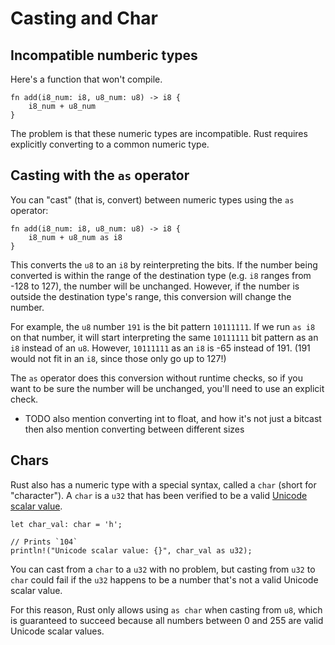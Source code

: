# Casting and Char

## Incompatible numberic types

Here's a function that won't compile.

```
fn add(i8_num: i8, u8_num: u8) -> i8 {
    i8_num + u8_num
}
```

The problem is that these numeric types are incompatible. Rust requires
explicitly converting to a common numeric type.

## Casting with the `as` operator

You can "cast" (that is, convert) between numeric types using the `as` operator:

```
fn add(i8_num: i8, u8_num: u8) -> i8 {
    i8_num + u8_num as i8
}
```

This converts the `u8` to an `i8` by reinterpreting the bits. If the number
being converted is within the range of the destination type (e.g. `i8` ranges
from -128 to 127), the number will be unchanged. However, if the number is 
outside the destination type's range, this conversion will change the number.

For example, the `u8` number `191` is the bit pattern `10111111`. If we run
`as i8` on that number, it will start interpreting the same `10111111` bit
pattern as an `i8` instead of an `u8`. However, `10111111` as an `i8` is -65 
instead of 191. (191 would not fit in an `i8`, since those only go up to 127!)

The `as` operator does this conversion without runtime checks, so if you want
to be sure the number will be unchanged, you'll need to use an explicit check.

- TODO also mention converting int to float, and how it's not just a bitcast then
    also mention converting between different sizes

## Chars

Rust also has a numeric type with a special syntax, called a `char` (short
for "character"). A `char` is a `u32` that has been verified to be a
valid [Unicode scalar value](http://www.unicode.org/glossary/#unicode_scalar_value).

```
let char_val: char = 'h';

// Prints `104`
println!("Unicode scalar value: {}", char_val as u32);
```

You can cast from a `char` to a `u32` with no problem, but casting from `u32` 
to `char` could fail if the `u32` happens to be a number that's not a valid 
Unicode scalar value.

For this reason, Rust only allows using `as char` when casting from `u8`, which 
is guaranteed to succeed because all numbers between 0 and 255 are valid 
Unicode scalar values.
